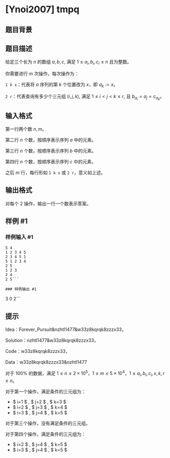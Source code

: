 # [Ynoi2007] tmpq

## 题目背景



## 题目描述

给定三个长为 $n$ 的数组 $a,b,c$, 满足 $1\le a_i,b_i,c_i\le n$ 且为整数。

你需要进行 $m$ 次操作，每次操作为：

`1 k x`：代表将 $a$ 序列的第 $k$ 个位置改为 $x$，即 $a_k := x$。

`2 r`：代表查询有多少个三元组 $(i,j,k)$, 满足 $1\le i<j<k\le r$, 且 $b_{a_i}=a_j=c_{a_k}$。


## 输入格式

第一行两个数 $n,m$。

第二行 $n$ 个数，按顺序表示序列 $a$ 中的元素。

第三行 $n$ 个数，按顺序表示序列 $b$ 中的元素。

第四行 $n$ 个数，按顺序表示序列 $c$ 中的元素。

之后 $m$ 行，每行形如 `1 k x` 或 `2 r`，意义如上述。

## 输出格式

对每个 $2$ 操作，输出一行一个数表示答案。

## 样例 #1

### 样例输入 #1
```
5 4
1 2 3 4 5
2 3 4 5 1
5 1 2 3 4
2 5
1 2 3
2 4
2 5```

### 样例输出 #1

```
3
0
2```

## 提示

Idea：Forever_Pursuit&nzhtl1477&w33z8kqrqk8zzzx33，

Solution：nzhtl1477&w33z8kqrqk8zzzx33，

Code：w33z8kqrqk8zzzx33，

Data：w33z8kqrqk8zzzx33&nzhtl1477

对于 $100\%$ 的数据，满足 $1\le n\le 2\times 10^5$，$1\le m\le 5 \times 10^4$，$1\le a_i,b_i,c_i,x,k,r\le n$。

对于第一个操作，满足条件的三元组为：

- $ i=1 $ , $ j=2 $ , $ k=3 $
- $ i=2 $ , $ j=3 $ , $ k=4 $
- $ i=3 $ , $ j=4 $ , $ k=5 $

对于第三个操作，没有满足条件的三元组。

对于第四个操作，满足条件的三元组为：

- $ i=2 $ , $ j=4 $ , $ k=5 $
- $ i=3 $ , $ j=4 $ , $ k=5 $
